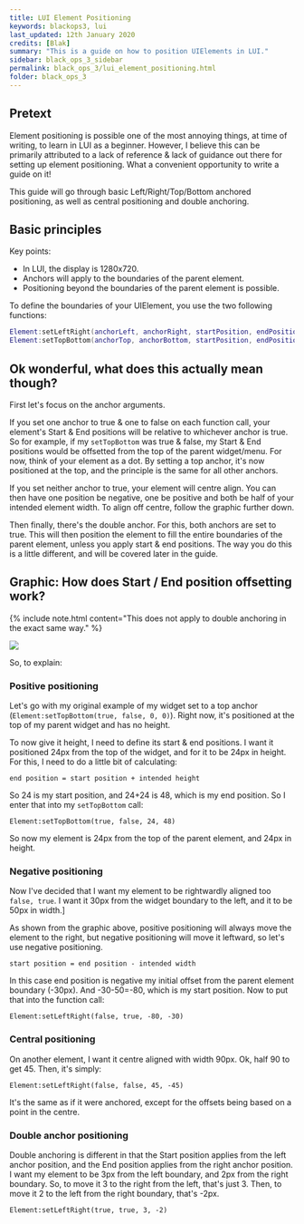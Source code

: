 ```yaml
---
title: LUI Element Positioning
keywords: blackops3, lui
last_updated: 12th January 2020
credits: [Blak]
summary: "This is a guide on how to position UIElements in LUI."
sidebar: black_ops_3_sidebar
permalink: black_ops_3/lui_element_positioning.html
folder: black_ops_3
---
```


## Pretext
Element positioning is possible one of the most annoying things, at time of writing, to learn in LUI as a beginner. However, I believe this can be primarily attributed to a lack of reference & lack of guidance out there for setting up element positioning. What a convenient opportunity to write a guide on it!

This guide will go through basic Left/Right/Top/Bottom anchored positioning, as well as central positioning and double anchoring.

## Basic principles
Key points:
* In LUI, the display is 1280x720.
* Anchors will apply to the boundaries of the parent element.
* Positioning beyond the boundaries of the parent element is possible.

To define the boundaries of your UIElement, you use the two following functions:
```lua
Element:setLeftRight(anchorLeft, anchorRight, startPosition, endPosition) --Define the anchors for left and right position, and the start end positions.
Element:setTopBottom(anchorTop, anchorBottom, startPosition, endPosition) --Define the anchors for top and bottom position, and the start end positions.
```

## Ok wonderful, what does this actually mean though?
First let's focus on the anchor arguments.

If you set one anchor to true & one to false on each function call, your element's Start & End positions will be relative to whichever anchor is true. So for example, if my `setTopBottom` was true & false, my Start & End positions would be offsetted from the top of the parent widget/menu. For now, think of your element as a dot. By setting a top anchor, it's now positioned at the top, and the principle is the same for all other anchors.

If you set neither anchor to true, your element will centre align. You can then have one position be negative, one be positive and both be half of your intended element width. To align off centre, follow the graphic further down.

Then finally, there's the double anchor. For this, both anchors are set to true. This will then position the element to fill the entire boundaries of the parent element, unless you apply start & end positions. The way you do this is a little different, and will be covered later in the guide.

## Graphic: How does Start / End position offsetting work?
{% include note.html content="This does not apply to double anchoring in the exact same way." %}

![](https://i.gyazo.com/064dcc6e1787b803beabd38340e5ed0d.png)

So, to explain:

### Positive positioning
Let's go with my original example of my widget set to a top anchor (`Element:setTopBottom(true, false, 0, 0)`). Right now, it's positioned at the top of my parent widget and has no height.

To now give it height, I need to define its start & end positions. I want it positioned 24px from the top of the widget, and for it to be 24px in height. For this, I need to do a little bit of calculating:

`end position = start position + intended height`

So 24 is my start position, and 24+24 is 48, which is my end position. So I enter that into my `setTopBottom` call:

`Element:setTopBottom(true, false, 24, 48)`

So now my element is 24px from the top of the parent element, and 24px in height.

### Negative positioning
Now I've decided that I want my element to be rightwardly aligned too `false, true`. I want it 30px from the widget boundary to the left, and it to be 50px in width.]

As shown from the graphic above, positive positioning will always move the element to the right, but negative positioning will move it leftward, so let's use negative positioning.

`start position = end position - intended width`

In this case end position is negative my initial offset from the parent element boundary (-30px). And -30-50=-80, which is my start position. Now to put that into the function call:

`Element:setLeftRight(false, true, -80, -30)`

### Central positioning
On another element, I want it centre aligned with width 90px. Ok, half 90 to get 45. Then, it's simply:

`Element:setLeftRight(false, false, 45, -45)`

It's the same as if it were anchored, except for the offsets being based on a point in the centre.

### Double anchor positioning

Double anchoring is different in that the Start position applies from the left anchor position, and the End position applies from the right anchor position. I want my element to be 3px from the left boundary, and 2px from the right boundary. So, to move it 3 to the right from the left, that's just 3. Then, to move it 2 to the left from the right boundary, that's -2px.

`Element:setLeftRight(true, true, 3, -2)`
